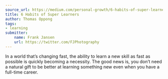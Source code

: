 ```yaml
---
source_url: https://medium.com/personal-growth/6-habits-of-super-learners-63d466a254fd
title: 6 Habits of Super Learners
author: Thomas Oppong
tags:
- learning
submitter:
    name: Frank Jansen
    url: https://twitter.com/FJPhotography
---
```


In a world that’s changing fast, the ability to learn a new skill as fast as possible is quickly becoming a necessity. The good news is, you don’t need a natural gift to be better at learning something new even when you have a full-time career.
